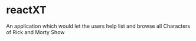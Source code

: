 # reactXT
An application which would let the users help list and browse all Characters of Rick and Morty Show
